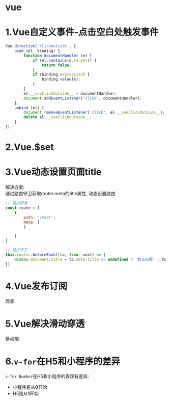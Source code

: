 # vue
# 1.Vue自定义事件-点击空白处触发事件
```js
Vue.directive('clickoutside', {
    bind (el, binding) {
        function documentHandler (e) {
            if (el.contains(e.target)) {
                return false;
            }
            if (binding.expression) {
                binding.value(e);
            }
        }
        el.__vueClickOutside__ = documentHandler;
        document.addEventListener('click', documentHandler);
    },
    unbind (el) {
        document.removeEventListener('click', el.__vueClickOutside__);
        delete el.__vueClickOutside__;
    }
});
```

# 2.Vue.$set


# 3.Vue动态设置页面title
解决方案:<br>
通过路由守卫获取router.meta的title属性, 动态设置路由
```js
// 路由配置
const route = [
    {
        path: '/test',
        meta: {
        }

    }
]

// 路由守卫
this.router.beforeEach((to, from, next) => {
    window.document.title = to.meta.title == undefined ? '默认标题' : to.meta.title
})
```

# 4.Vue发布订阅
场景:
> 

# 5.Vue解决滑动穿透
移动端:

    
# 6.`v-for`在H5和小程序的差异
`v-for Number`在H5和小程序的表现有差异:
- 小程序是从**0**开始
- H5是从**1**开始